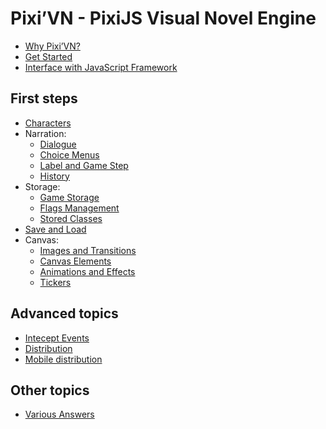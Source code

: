 # Pixi’VN - PixiJS Visual Novel Engine

* [Why Pixi’VN?](why)
* [Get Started](getting-started)
* [Interface with JavaScript Framework](interface)

## First steps

* [Characters](character)
* Narration:
  * [Dialogue](dialogue)
  * [Choice Menus](choices)
  * [Label and Game Step](labels)
  * [History](history)
* Storage:
  * [Game Storage](storage)
  * [Flags Management](flags)
  * [Stored Classes](stored-classes)
* [Save and Load](save)
* Canvas:
  * [Images and Transitions](images)
  * [Canvas Elements](canvas-elements)
  * [Animations and Effects](animations-effects)
  * [Tickers](tickers)

## Advanced topics

* [Intecept Events](intercept-events)
* [Distribution](distribution)
* [Mobile distribution](distribution-mobile)

## Other topics

* [Various Answers](various-answers)
